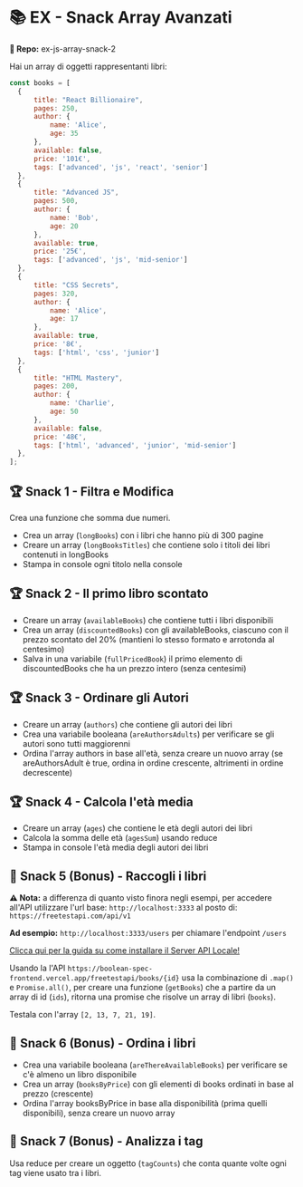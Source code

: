 # 📚 EX - Snack Array Avanzati

**📁 Repo:** ex-js-array-snack-2

Hai un array di oggetti rappresentanti libri:

```javascript
const books = [
  { 
      title: "React Billionaire", 
      pages: 250, 
      author: {
          name: 'Alice',
          age: 35
      },
      available: false,
      price: '101€',
      tags: ['advanced', 'js', 'react', 'senior']
  },
  { 
      title: "Advanced JS", 
      pages: 500, 
      author: {
          name: 'Bob',
          age: 20
      },
      available: true,
      price: '25€',
      tags: ['advanced', 'js', 'mid-senior']
  },
  { 
      title: "CSS Secrets", 
      pages: 320, 
      author: {
          name: 'Alice',
          age: 17
      },
      available: true,
      price: '8€',
      tags: ['html', 'css', 'junior']
  },
  { 
      title: "HTML Mastery", 
      pages: 200, 
      author: {
          name: 'Charlie',
          age: 50
      },
      available: false,
      price: '48€',
      tags: ['html', 'advanced', 'junior', 'mid-senior']
  },
];
```

## 🏆 Snack 1 - Filtra e Modifica

Crea una funzione che somma due numeri.
* Crea un array (`longBooks`) con i libri che hanno più di 300 pagine
* Creare un array (`longBooksTitles`) che contiene solo i titoli dei libri contenuti in longBooks
* Stampa in console ogni titolo nella console

## 🏆 Snack 2 - Il primo libro scontato

* Creare un array (`availableBooks`) che contiene tutti i libri disponibili
* Crea un array (`discountedBooks`) con gli availableBooks, ciascuno con il prezzo scontato del 20% (mantieni lo stesso formato e arrotonda al centesimo)
* Salva in una variabile (`fullPricedBook`) il primo elemento di discountedBooks che ha un prezzo intero (senza centesimi)

## 🏆 Snack 3 - Ordinare gli Autori

* Creare un array (`authors`) che contiene gli autori dei libri
* Crea una variabile booleana (`areAuthorsAdults`) per verificare se gli autori sono tutti maggiorenni
* Ordina l'array authors in base all'età, senza creare un nuovo array
  (se areAuthorsAdult è true, ordina in ordine crescente, altrimenti in ordine decrescente)

## 🏆 Snack 4 - Calcola l'età media

* Creare un array (`ages`) che contiene le età degli autori dei libri
* Calcola la somma delle età (`agesSum`) usando reduce
* Stampa in console l'età media degli autori dei libri

## 🎯 Snack 5 (Bonus) - Raccogli i libri

**⚠️ Nota:** a differenza di quanto visto finora negli esempi, per accedere all'API utilizzare l'url base: `http://localhost:3333` al posto di: `https://freetestapi.com/api/v1`

**Ad esempio:** `http://localhost:3333/users` per chiamare l'endpoint `/users`

[Clicca qui per la guida su come installare il Server API Locale!](link-guida)

Usando la l'API `https://boolean-spec-frontend.vercel.app/freetestapi/books/{id}` usa la combinazione di `.map()` e `Promise.all()`, per creare una funzione (`getBooks`) che a partire da un array di id (`ids`), ritorna una promise che risolve un array di libri (`books`).

Testala con l'array `[2, 13, 7, 21, 19]`.

## 🎯 Snack 6 (Bonus) - Ordina i libri

* Crea una variabile booleana (`areThereAvailableBooks`) per verificare se c'è almeno un libro disponibile
* Crea un array (`booksByPrice`) con gli elementi di books ordinati in base al prezzo (crescente)
* Ordina l'array booksByPrice in base alla disponibilità (prima quelli disponibili), senza creare un nuovo array

## 🎯 Snack 7 (Bonus) - Analizza i tag

Usa reduce per creare un oggetto (`tagCounts`) che conta quante volte ogni tag viene usato tra i libri.